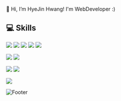 👋 Hi, I’m HyeJin Hwang! I'm WebDeveloper :)

## 💻 Skills

<img src="https://img.shields.io/badge/HTML5-E34F26?style=flat-square&logo=HTML5&logoColor=white"/> <img src="https://img.shields.io/badge/CSS3-1572B6?style=flat-square&logo=CSS3&logoColor=white"/> <img src="https://img.shields.io/badge/Javascript-F7DF1E?style=flat-square&logo=Javascript&logoColor=white"/> <img src="https://img.shields.io/badge/Typescript-F7DF1E?style=flat-square&logo=Typescript&logoColor=white"/>  <img src="https://img.shields.io/badge/CSharp-239120?style=flat-square&logo=CSharp&logoColor=white"/>

<img src="https://img.shields.io/badge/React-61DAFB?style=flat-square&logo=React&logoColor=white"/> <img src="https://img.shields.io/badge/DotNet-512BD4?style=flat-square&logo=DotNet&logoColor=white"/>

<img src="https://img.shields.io/badge/MySQL-4479A1?style=flat-square&logo=MySQL&logoColor=white"/> <img src="https://img.shields.io/badge/MariaDB-003545?style=flat-square&logo=MariaDB&logoColor=white"/>

<img src="https://img.shields.io/badge/GitHub-181717?style=flat-square&logo=GitHub&logoColor=white"/>

![Footer](https://capsule-render.vercel.app/api?type=waving&color=auto&height=200&section=footer)

